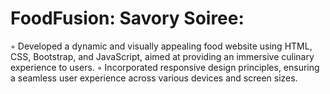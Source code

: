 # FoodFusion: Savory Soiree:
  ◦ Developed a dynamic and visually appealing food website using HTML, CSS, Bootstrap, and JavaScript, aimed at
    providing an immersive culinary experience to users.
  ◦ Incorporated responsive design principles, ensuring a seamless user experience across various devices and screen sizes.
